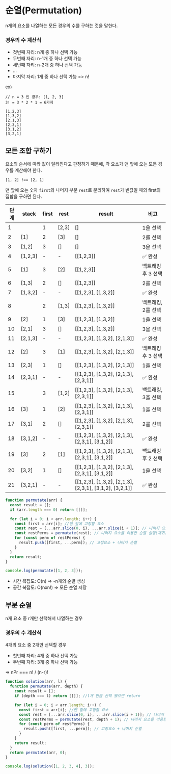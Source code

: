 # 순열(Permutation)

n개의 요소를 나열하는 모든 경우의 수를 구하는 것을 말한다.

### 경우의 수 계산식

- 첫번째 자리: n개 중 하나 선택 가능
- 두번째 자리: n-1개 중 하나 선택 가능
- 세번째 자리: n-2개 중 하나 선택 가능
- ...
- 마지막 자리: 1개 중 하나 선택 가능
=> n!

ex)
```
// n = 3 인 경우: [1, 2, 3]
3! = 3 * 2 * 1 = 6가지

[1,2,3]
[1,3,2]
[2,1,3]
[2,3,1]
[3,1,2]
[3,2,1]

```

## 모든 조합 구하기

요소의 순서에 따라 값이 달라진다고 판정하기 때문에, 각 요소가 맨 앞에 오는 모든 경우를 계산해야 한다.
```
[1, 2] !== [2, 1]
```

맨 앞에 오는 숫자 `first`와 나머지 부분 `rest`로 분리하여 `rest`가 빈값일 때의 first의 집합을 구하면 된다.

| 단계 | stack | first | rest | result | 비고 |
|---|---|---|---|---|---|
| 1 |  | 1 | [2,3] | [] | 1을 선택 |
| 2 | [1] | 2 | [3] | [] | 2를 선택 |
| 3 | [1,2] | 3 | [] | [] | 3을 선택 |
| 4 | [1,2,3] | - | - | [[1,2,3]] | ✅ 완성 |
| 5 | [1] | 3 | [2] | [[1,2,3]] | 백트래킹 후 3 선택 |
| 6 | [1,3] | 2 | [] | [[1,2,3]] | 2를 선택 |
| 7 | [1,3,2] | - | - | [[1,2,3], [1,3,2]] | ✅ 완성 |
| 8 |  | 2 | [1,3] | [[1,2,3], [1,3,2]] | 백트래킹, 2를 선택 |
| 9 | [2] | 1 | [3] | [[1,2,3], [1,3,2]] | 1을 선택 |
| 10 | [2,1] | 3 | [] | [[1,2,3], [1,3,2]] | 3을 선택 |
| 11 | [2,1,3] | - | - | [[1,2,3], [1,3,2], [2,1,3]] | ✅ 완성 |
| 12 | [2] | 3 | [1] | [[1,2,3], [1,3,2], [2,1,3]] | 백트래킹 후 3 선택 |
| 13 | [2,3] | 1 | [] | [[1,2,3], [1,3,2], [2,1,3]] | 1을 선택 |
| 14 | [2,3,1] | - | - | [[1,2,3], [1,3,2], [2,1,3], [2,3,1]] | ✅ 완성 |
| 15 |  | 3 | [1,2] | [[1,2,3], [1,3,2], [2,1,3], [2,3,1]] | 백트래킹, 3을 선택 |
| 16 | [3] | 1 | [2] | [[1,2,3], [1,3,2], [2,1,3], [2,3,1]] | 1을 선택 |
| 17 | [3,1] | 2 | [] | [[1,2,3], [1,3,2], [2,1,3], [2,3,1]] | 2를 선택 |
| 18 | [3,1,2] | - | - | [[1,2,3], [1,3,2], [2,1,3], [2,3,1], [3,1,2]] | ✅ 완성 |
| 19 | [3] | 2 | [1] | [[1,2,3], [1,3,2], [2,1,3], [2,3,1], [3,1,2]] | 백트래킹 후 2 선택 |
| 20 | [3,2] | 1 | [] | [[1,2,3], [1,3,2], [2,1,3], [2,3,1], [3,1,2]] | 1을 선택 |
| 21 | [3,2,1] | - | - | [[1,2,3], [1,3,2], [2,1,3], [2,3,1], [3,1,2], [3,2,1]] | ✅ 완성 |

```js
function permutate(arr) {
  const result = [];
  if (arr.length === 0) return [[]];

  for (let i = 0; i < arr.length; i++) {
    const first = arr[i]; //맨 앞에 고정할 요소
    const rest = [...arr.slice(0, i), ...arr.slice(i + 1)]; // 나머지 요소
    const restPerms = permutate(rest); // 나머지 요소를 이용한 순열 실행(재귀)
    for (const perm of restPerms) {
      result.push([first, ...perm]); // 고정요소 + 나머지 순열
    }
  }
  return result;
}

console.log(permutate([1, 2, 3]));

```


- 시간 복잡도: O(n) => -n개의 순열 생성
- 공간 복잡도: O(nxn!) => 모든 순열 저장

## 부분 순열
n개 요소 중 r개만 선택해서 나열하는 경우

### 경우의 수 계산식

4개의 요소 중 2개만 선택할 경우

- 첫번째 자리: 4개 중 하나 선택 가능
- 두번째 자리: 3개 중 하나 선택 가능

=> nPr === n! / (n-r)!

```js
function solution(arr, l) {
  function permutate(arr, depth) {
    const result = [];
    if (depth === l) return [[]]; //l개 만큼 선택 됐으면 return

    for (let i = 0; i < arr.length; i++) {
      const first = arr[i]; //맨 앞에 고정할 요소
      const rest = [...arr.slice(0, i), ...arr.slice(i + 1)]; // 나머지 요소
      const restPerms = permutate(rest, depth + 1); // 나머지 요소를 이용한 순열 실행(재귀)
      for (const perm of restPerms) {
        result.push([first, ...perm]); // 고정요소 + 나머지 순열
      }
    }
    return result;
  }
  return permutate(arr, 0);
}

console.log(solution([1, 2, 3, 4], 3));

```
